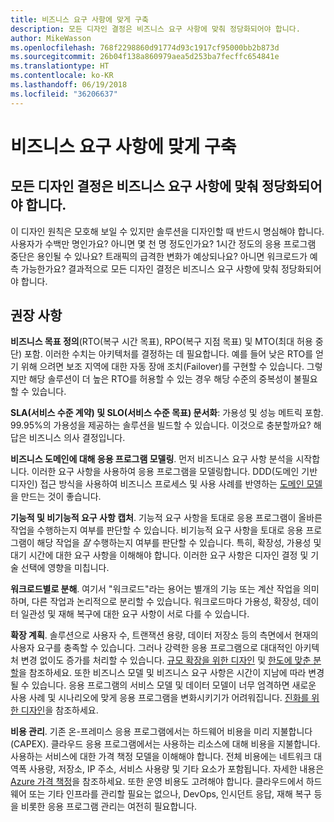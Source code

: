 ```yaml
---
title: 비즈니스 요구 사항에 맞게 구축
description: 모든 디자인 결정은 비즈니스 요구 사항에 맞춰 정당화되어야 합니다.
author: MikeWasson
ms.openlocfilehash: 768f2298860d91774d93c1917cf95000bb2b873d
ms.sourcegitcommit: 26b04f138a860979aea5d253ba7fecffc654841e
ms.translationtype: HT
ms.contentlocale: ko-KR
ms.lasthandoff: 06/19/2018
ms.locfileid: "36206637"
---
```

# <a name="build-for-the-needs-of-the-business"></a>비즈니스 요구 사항에 맞게 구축

## <a name="every-design-decision-must-be-justified-by-a-business-requirement"></a>모든 디자인 결정은 비즈니스 요구 사항에 맞춰 정당화되어야 합니다.

이 디자인 원칙은 모호해 보일 수 있지만 솔루션을 디자인할 때 반드시 명심해야 합니다. 사용자가 수백만 명인가요? 아니면 몇 천 명 정도인가요? 1시간 정도의 응용 프로그램 중단은 용인될 수 있나요? 트래픽의 급격한 변화가 예상되나요? 아니면 워크로드가 예측 가능한가요? 결과적으로 모든 디자인 결정은 비즈니스 요구 사항에 맞춰 정당화되어야 합니다. 

## <a name="recommendations"></a>권장 사항

**비즈니스 목표 정의**(RTO(복구 시간 목표), RPO(복구 지점 목표) 및 MTO(최대 허용 중단) 포함. 이러한 수치는 아키텍처를 결정하는 데 필요합니다. 예를 들어 낮은 RTO를 얻기 위해 으려면 보조 지역에 대한 자동 장애 조치(Failover)를 구현할 수 있습니다. 그렇지만 해당 솔루션이 더 높은 RTO를 허용할 수 있는 경우 해당 수준의 중복성이 불필요할 수 있습니다.

**SLA(서비스 수준 계약) 및 SLO(서비스 수준 목표) 문서화**: 가용성 및 성능 메트릭 포함. 99.95%의 가용성을 제공하는 솔루션을 빌드할 수 있습니다. 이것으로 충분할까요? 해답은 비즈니스 의사 결정입니다. 

**비즈니스 도메인에 대해 응용 프로그램 모델링**. 먼저 비즈니스 요구 사항 분석을 시작합니다. 이러한 요구 사항을 사용하여 응용 프로그램을 모델링합니다. DDD(도메인 기반 디자인) 접근 방식을 사용하여 비즈니스 프로세스 및 사용 사례를 반영하는 [도메인 모델][domain-model]을 만드는 것이 좋습니다. 

**기능적 및 비기능적 요구 사항 캡처**. 기능적 요구 사항을 토대로 응용 프로그램이 올바른 작업을 수행하는지 여부를 판단할 수 있습니다. 비기능적 요구 사항을 토대로 응용 프로그램이 해당 작업을 *잘* 수행하는지 여부를 판단할 수 있습니다. 특히, 확장성, 가용성 및 대기 시간에 대한 요구 사항을 이해해야 합니다. 이러한 요구 사항은 디자인 결정 및 기술 선택에 영향을 미칩니다.

**워크로드별로 분해**. 여기서 "워크로드"라는 용어는 별개의 기능 또는 계산 작업을 의미하며, 다른 작업과 논리적으로 분리할 수 있습니다. 워크로드마다 가용성, 확장성, 데이터 일관성 및 재해 복구에 대한 요구 사항이 서로 다를 수 있습니다. 

**확장 계획**. 솔루션으로 사용자 수, 트랜잭션 용량, 데이터 저장소 등의 측면에서 현재의 사용자 요구를 충족할 수 있습니다. 그러나 강력한 응용 프로그램으로 대대적인 아키텍처 변경 없이도 증가를 처리할 수 있습니다. [규모 확장을 위한 디자인](scale-out.md) 및 [한도에 맞춘 분할](partition.md)을 참조하세요. 또한 비즈니스 모델 및 비즈니스 요구 사항은 시간이 지남에 따라 변경될 수 있습니다. 응용 프로그램의 서비스 모델 및 데이터 모델이 너무 엄격하면 새로운 사용 사례 및 시나리오에 맞게 응용 프로그램을 변화시키기가 어려워집니다. [진화를 위한 디자인](design-for-evolution.md)을 참조하세요.

**비용 관리**. 기존 온-프레미스 응용 프로그램에서는 하드웨어 비용을 미리 지불합니다(CAPEX). 클라우드 응용 프로그램에서는 사용하는 리소스에 대해 비용을 지불합니다. 사용하는 서비스에 대한 가격 책정 모델을 이해해야 합니다. 전체 비용에는 네트워크 대역폭 사용량, 저장소, IP 주소, 서비스 사용량 및 기타 요소가 포함됩니다. 자세한 내용은 [Azure 가격 책정][pricing]을 참조하세요. 또한 운영 비용도 고려해야 합니다. 클라우드에서 하드웨어 또는 기타 인프라를 관리할 필요는 없으나, DevOps, 인시던트 응답, 재해 복구 등을 비롯한 응용 프로그램 관리는 여전히 필요합니다. 

[domain-model]: https://martinfowler.com/eaaCatalog/domainModel.html
[pricing]: https://azure.microsoft.com/pricing/
